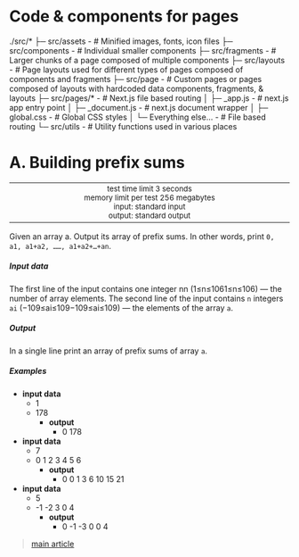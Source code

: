 # Code & components for pages
./src/* 
  ├─ src/assets - # Minified images, fonts, icon files
  ├─ src/components - # Individual smaller components
  ├─ src/fragments - # Larger chunks of a page composed of multiple components
  ├─ src/layouts - # Page layouts used for different types of pages composed of components and fragments
  ├─ src/page - # Custom pages or pages composed of layouts with hardcoded data components, fragments, & layouts
  ├─ src/pages/* - # Next.js file based routing
  │  ├─ _app.js - # next.js app entry point
  │  ├─ _document.js - # next.js document wrapper
  │  ├─ global.css - #  Global CSS styles
  │  └─ Everything else... - # File based routing
  └─ src/utils - # Utility functions used in various places
# A. Building prefix sums

<div align="center">
<table>
<tbody>
<td align="center">
<img width="2000" height="0"><br>
<sub>test time limit 3 seconds</sub><br>
<sub>memory limit per test 256 megabytes</sub><br>
<sub>input: standard input</sub><br>
<sub>output: standard output</sub><br>
<img width="2000" height="0">
</td>
</tbody>
</table>
</div>


Given an array a. Output its array of prefix sums. In other words, print `0, a1, a1+a2, ……, a1+a2+…+an`.

##### Input data

The first line of the input contains one integer nn (1≤n≤1061≤n≤106) — the number of array elements.
The second line of the input contains `n` integers `ai` (−109≤ai≤109−109≤ai≤109) — the elements of the array `a`.

##### Output

In a single line print an array of prefix sums of array `a`.

##### Examples


- **input data**
    - 1
    - 178
        - **output**
            - 0 178
- **input data**
    - 7
    - 0 1 2 3 4 5 6
        - **output**
            - 0 0 1 3 6 10 15 21
- **input data**
    - 5
    - -1 -2 3 0 4
        - **output**
            - 0 -1 -3 0 0 4 


> [main article](https://codeforces.com/edu/course/3/lesson/10/1/practice/contest/324365/problem/A 'in russian language')